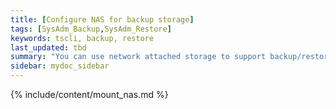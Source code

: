 ```yaml
---
title: [Configure NAS for backup storage]
tags: [SysAdm_Backup,SysAdm_Restore]
keywords: tscli, backup, restore
last_updated: tbd
summary: "You can use network attached storage to support backup/restore and data loading."
sidebar: mydoc_sidebar
---
```


{% include/content/mount_nas.md %}
